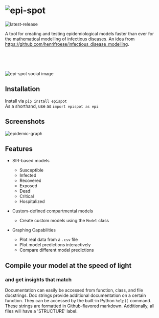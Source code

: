 # ![epi-spot](https://i.ibb.co/hXMjrCV/epi-spot.png)
![latest-release](https://shields.mitmproxy.org/pypi/v/epispot.svg?color=success)

A tool for creating and testing epidemiological models faster than ever for the mathematical modelling of infectious 
diseases. An idea from https://github.com/henrifroese/infectious_disease_modelling.

<br><br><br>

![epi-spot social image](https://i.ibb.co/0KLfTm5/epi-spot-social.png)

## Installation

Install via `pip install epispot` <br>
As a shorthand, use as `import epispot as epi`

## Screenshots

![epidemic-graph](https://i.ibb.co/K9wrhhs/temp.png)

## Features

 - SIR-based models
    - Susceptible
    - Infected
    - Recovered
    - Exposed
    - Dead
    - Critical
    - Hospitalized
    
 - Custom-defined compartmental models
    - Create custom models using the `Model` class
 
 - Graphing Capabilities
    - Plot real data from a `.csv` file
    - Plot model predictions interactively
    - Compare different model predictions

## Compile your model at the speed of light
### and get insights that match
Documentation can easily be accessed from function, class, and file docstrings.
Doc strings provide additional documentation on a certain function.
They can be accessed by the built-in Python `help()` command.
These strings are formatted in Github-flavored markdown.
Additionally, all files will have a 'STRUCTURE' label.
